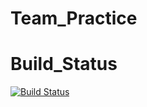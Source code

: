 # Team_Practice
# Build_Status
[![Build Status](https://travis-ci.com/Sharanabasav/Team_Practice.svg?branch=master)](https://travis-ci.com/Sharanabasav/Team_Practice)
